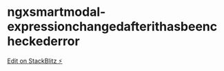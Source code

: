 # ngxsmartmodal-expressionchangedafterithasbeencheckederror

[Edit on StackBlitz ⚡️](https://stackblitz.com/edit/ngxsmartmodal-expressionchangedafterithasbeencheckederror)